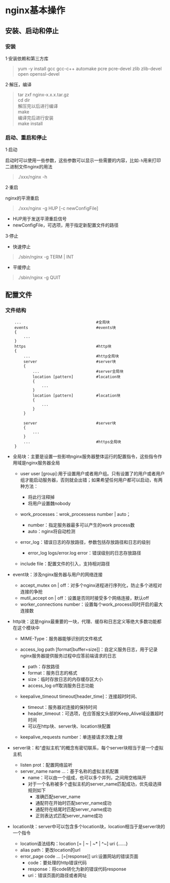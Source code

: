 # nginx基本操作

## 安装、启动和停止

### 安装

1·安装依赖和第三方库
>yum -y install gcc gcc-c++ automake pcre pcre-devel zlib zlib-devel open openssl-devel

2·解压，编译
>tar zxf nginx-x.x.x.tar.gz\
cd dir\
解压完以后进行编译\
make\
编译完后进行安装\
make install

### 启动、重启和停止

1·启动

启动时可以使用一些参数，这些参数可以显示一些需要的内容，比如`-h`用来打印二进制文件nginx的用法
>./xxx/nginx -h

2·重启

nginx的平滑重启
>./xxx/nginx -g HUP [-c newConfigFile]

- HUP用于发送平滑重启信号
- newConfigFile，可选项，用于指定新配置文件的路径

3·停止

- 快速停止
>./sbin/nginx -g TERM | INT

- 平缓停止
>./sbin/nginx -g QUIT


## 配置文件

### 文件结构

```
    ...                                 #全局块
    events                              #events块
    {
        ...
    }
    https                               #http块
    {
        ...                             #http全局块
        server                          #server块
        {
            ...                         #server全局块
            location [pattern]          #location块
            {
                ...
            }
            location [pattern]          #location块
            {
                ...
            }
        }

        server                          #server块
        {
            ...
        }
        ...                             #https全局块
    }
```

- 全局块：主要是设置一些影响nginx服务器整体运行的配置指令，这些指令作用域是nginx服务器全局

    - user user [group]:用于设置用户或者用户组。只有设置了的用户或者用户组才能启动服务器，否则就会出错；如果希望任何用户都可以启动，有两种方法：
        - 将此行注释掉
        - 将用户设置魏nobody


    - work_processes：wrok_processess number | auto；
        - number：指定服务器最多可以产生的work process数
        - auto：nginx将自动检测


    - error_log：错误日志的存放路径，参数包括存放路径和日志的级别
        - error_log logs/error.log error：错误级别的日志存放路径

    - include file：配置文件的引入，支持相对路径

- event块：涉及nginx服务器与用户的网络连接
    - accept_mutex on | off：对多个nginx进程进行序列化，防止多个进程对连接的争抢
    - mutil_accept on | off：设置是否同时接受多个网络连接，默认off
    - worker_connections number：设置每个work_process同时开启的最大连接数


- http块：这是nginx最重要的一块，代理、缓存和日志定义等绝大多数功能都在这个模块中

    - MIME-Type：服务器能够识别的文件格式
    - access_log path [format[buffer=size]]：自定义服务日志，用于记录nginx服务器提供服务过程中应答前端请求的日志
        - path：存放路径
        - format：服务日志的格式
        - size：临时存放日志的内存缓存区大小
        - access_log off取消服务日志功能

    - keepalive_timeout timeout[header_time]：连接超时时间、
        - timeout：服务器对连接的保持时间
        - header_timeout：可选项，在应答报文头部的Keep_Alive域设置超时时间
        - 可以在http块、server块、location块配置
    - keepalive_requests number：单连接请求次数上限

- server块：和“虚拟主机”的概念有密切联系，每个server块相当于是一个虚拟主机
    - listen prot：配置网络监听
    - server_name name ...：基于名称的虚拟主机配置
        - name：可以由一个组成，也可以多个并列，之间用空格隔开
        - 对于一个名称被多个虚拟主机的server_name匹配成功，优先级选择规则如下
            - 准确匹配server_name
            - 通配符在开始时匹配server_name成功
            - 通配符在结尾时匹配server_name成功
            - 正则表达式匹配server_name成功
- location块：server中可以包含多个location块，location相当于是server块的一个指令
    - location语法结构：location [= | ~ | ~* | ^~] uri {......}
    - alias path：更改location的url
    - error_page code ... [=[response]] uri:设置网站的错误页面
        - code：要处理的http错误代码
        - response：将code转化为新的错误代码response
        - uri：错误页面的路径或者网址


